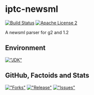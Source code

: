 # iptc-newsml

[![Build Status](https://api.travis-ci.org/gextech/iptc-newsml.svg)](https://travis-ci.org/gextech/iptc-newsml)
[![Apache License 2](https://img.shields.io/badge/license-ASF2-blue.svg?style=flat)](http://www.apache.org/licenses/LICENSE-2.0.txt)


A newsml parser for g2 and 1.2

Environment
-----------

[!["JDK"](https://img.shields.io/badge/JDK-8.0+-F30000.svg?style=flat)](http://www.oracle.com/technetwork/java/javase/downloads/jdk8-downloads-2133151.html)

GitHub, Factoids and Stats
--------------------------

[!["Forks"](https://img.shields.io/github/forks/gextech/iptc-newsml.svg?style=flat)](https://github.com/gextech/iptc-newsml/network)
[!["Release"](https://img.shields.io/github/release/gextech/iptc-newsml.svg?style=flat)](https://github.com/gextech/iptc-newsml/releases)
[!["Issues"](https://img.shields.io/github/issues/gextech/iptc-newsml.svg?style=flat)](https://github.com/gextech/iptc-newsml/issues)

